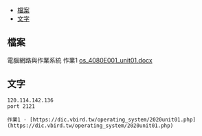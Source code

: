 - [檔案](#檔案)
- [文字](#文字)
## 檔案
電腦網路與作業系統 作業1
[os_4080E001_unit01.docx](https://github.com/s108000389/File-temporary-storage/files/8113567/os_4080E001_unit01.docx)



## 文字
```
120.114.142.136
port 2121

作業1 - [https://dic.vbird.tw/operating_system/2020unit01.php](https://dic.vbird.tw/operating_system/2020unit01.php)
```
